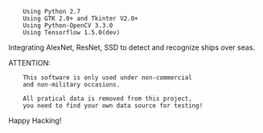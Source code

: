 		Using Python 2.7
		Using GTK 2.0+ and Tkinter V2.0+
		Using Python-OpenCV 3.3.0
		Using Tensorflow 1.5.0(dev)

Integrating AlexNet, ResNet, SSD to detect and recognize
ships over seas.

ATTENTION:

		This software is only used under non-commercial 
		and non-military occasions.

		All pratical data is removed from this project, 
		you need to find your own data source for testing!

Happy Hacking!

